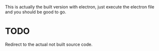This is actually the built version with electron, just execute the electron file and you should be good to go.

# TODO
Redirect to the actual not built source code.
